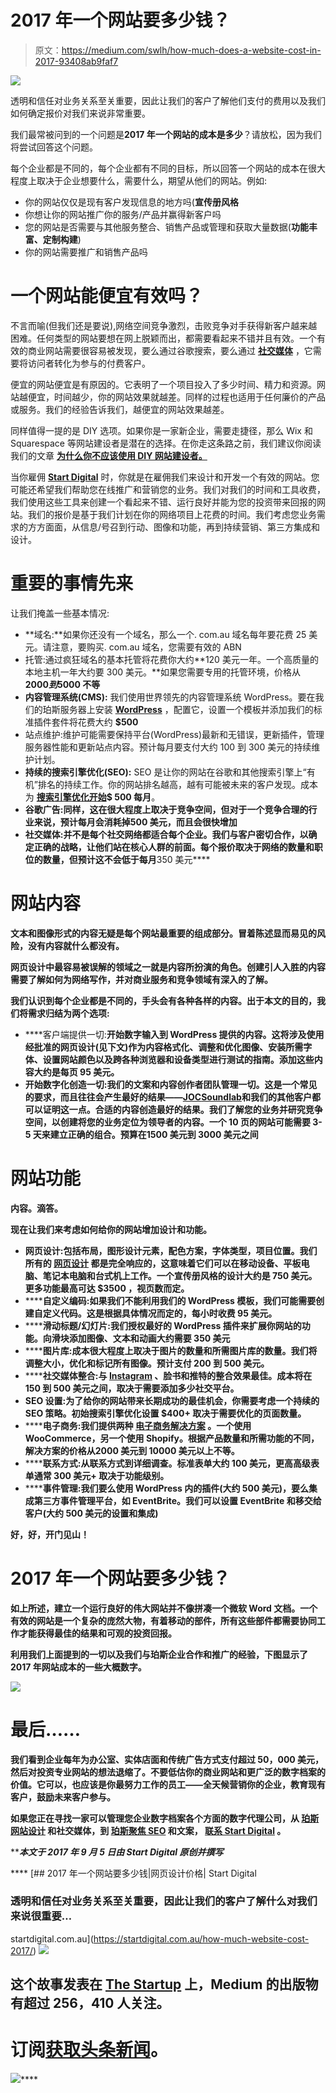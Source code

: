 # 2017 年一个网站要多少钱？

> 原文：<https://medium.com/swlh/how-much-does-a-website-cost-in-2017-93408ab9faf7>

![](img/be6350bf47761ec18d399571a83f8835.png)

透明和信任对业务关系至关重要，因此让我们的客户了解他们支付的费用以及我们如何确定报价对我们来说非常重要。

我们最常被问到的一个问题是**2017 年一个网站的成本是多少**？请放松，因为我们将尝试回答这个问题。

每个企业都是不同的，每个企业都有不同的目标，所以回答一个网站的成本在很大程度上取决于企业想要什么，需要什么，期望从他们的网站。例如:

*   你的网站仅仅是现有客户发现信息的地方吗(**宣传册风格**
*   你想让你的网站推广你的服务/产品并赢得新客户吗
*   您的网站是否需要与其他服务整合、销售产品或管理和获取大量数据(**功能丰富、定制构建**)
*   你的网站需要推广和销售产品吗

# 一个网站能便宜有效吗？

不言而喻(但我们还是要说),网络空间竞争激烈，击败竞争对手获得新客户越来越困难。任何类型的网站要想在网上脱颖而出，都需要看起来不错并且有效。一个有效的商业网站需要很容易被发现，要么通过谷歌搜索，要么通过 [**社交媒体**](https://startdigital.com.au/our-services/social-media-perth/) ，它需要将访问者转化为参与的付费客户。

便宜的网站便宜是有原因的。它表明了一个项目投入了多少时间、精力和资源。网站越便宜，时间越少，你的网站效果就越差。同样的过程也适用于任何廉价的产品或服务。我们的经验告诉我们，越便宜的网站效果越差。

同样值得一提的是 DIY 选项。如果你是一家新企业，需要走捷径，那么 Wix 和 Squarespace 等网站建设者是潜在的选择。在你走这条路之前，我们建议你阅读我们的文章 [**为什么你不应该使用 DIY 网站建设者。**](https://startdigital.com.au/shouldnt-use-diy-website-builder/)

当你雇佣 [**Start Digital**](https://startdigital.com.au/) 时，你就是在雇佣我们来设计和开发一个有效的网站。您可能还希望我们帮助您在线推广和营销您的业务。我们对我们的时间和工具收费，我们使用这些工具来创建一个看起来不错、运行良好并能为您的投资带来回报的网站。我们的报价是基于我们计划在你的网络项目上花费的时间。我们考虑您业务需求的方方面面，从信息/号召到行动、图像和功能，再到持续营销、第三方集成和设计。

# 重要的事情先来

让我们掩盖一些基本情况:

*   **域名:**如果你还没有一个域名，那么一个. com.au 域名每年要花费 25 美元。请注意，要购买. com.au 域名，您需要有效的 ABN
*   托管:通过疯狂域名的基本托管将花费你大约**120 美元一年。一个高质量的本地主机一年大约要 300 美元。**如果您需要专用的托管环境，价格从 **$2000 到$5000 不等**
*   **内容管理系统(CMS):** 我们使用世界领先的内容管理系统 WordPress。要在我们的珀斯服务器上安装 [**WordPress**](https://startdigital.com.au/our-services/wordpress-websites-perth/) ，配置它，设置一个模板并添加我们的标准插件套件将花费大约 **$500**
*   站点维护:维护可能需要保持平台(WordPress)最新和无错误，更新插件，管理服务器性能和更新站点内容。预计每月要支付大约 100 到 300 美元的持续维护计划。
*   **持续的搜索引擎优化(SEO):** SEO 是让你的网站在谷歌和其他搜索引擎上“有机”排名的持续工作。你的网站排名越高，越有可能被未来的客户发现。成本为 [**搜索引擎优化开始**](https://startdigital.com.au/our-services/seo-perth/)**$ 500 每月**。
*   **谷歌广告:**同样，这在很大程度上取决于竞争空间，但对于一个竞争合理的行业来说，预计每月会消耗掉**500 美元，而且会很快增加**
*   **社交媒体:并不是每个社交网络都适合每个企业。我们与客户密切合作，以确定正确的战略，让他们站在核心人群的前面。每个报价取决于网络的数量和职位的数量，但预计这不会低于每月**350 美元****

# **网站内容**

**文本和图像形式的内容无疑是每个网站最重要的组成部分。冒着陈述显而易见的风险，没有内容就什么都没有。**

**网页设计中最容易被误解的领域之一就是内容所扮演的角色。创建引人入胜的内容需要了解如何为网络写作，并对商业服务和竞争领域有深入的了解。**

**我们认识到每个企业都是不同的，手头会有各种各样的内容。出于本文的目的，我们将需求归结为两个选项:**

*   ****客户端提供一切:**开始数字输入到 WordPress 提供的内容。这将涉及使用经批准的网页设计(见下文)作为内容格式化、调整和优化图像、安装所需字体、设置网站颜色以及跨各种浏览器和设备类型进行测试的指南。添加这些内容大约是每页 95 美元。**
*   ****开始数字化创造一切:**我们的文案和内容创作者团队管理一切。这是一个常见的要求，而且往往会产生最好的结果——[](http://www.floorsofdistinction.com.au/)**[**JOC**](http://joc.com.au/)[**Soundlab**](http://soundlab.net.au/)和我们的其他客户都可以证明这一点。合适的内容创造最好的结果。我们了解您的业务并研究竞争空间，以创建将您的业务定位为领导者的内容。一个 10 页的网站可能需要 3-5 天来建立正确的组合。预算在**1500 美元到 3000 美元之间******

# ****网站功能****

****内容。滴答。****

****现在让我们来考虑如何给你的网站增加设计和功能。****

*   ******网页设计:**包括布局，图形设计元素，配色方案，字体类型，项目位置。我们所有的 [**网页设计**](https://startdigital.com.au/our-services/web-design-perth/) 都是完全响应的，这意味着它们可以在移动设备、平板电脑、笔记本电脑和台式机上工作。一个**宣传册风格的设计大约是 750 美元**。更多功能最高可达 **$3500** ，视页数而定。****
*   ******自定义编码:**如果我们不能利用我们的 WordPress 模板，我们可能需要创建自定义代码。这是根据具体情况而定的，每小时收费 95 美元。****
*   ******滑动标题/幻灯片:**我们授权最好的 WordPress 插件来扩展你网站的功能。向滑块添加图像、文本和动画大约需要 350 美元****
*   ******图片库:**成本很大程度上取决于图片的数量和所需图片库的数量。我们将调整大小，优化和标记所有图像。预计支付 200 到 500 美元。****
*   ******社交媒体整合:**与 [**Instagram**](https://www.instagram.com/start_digital/) 、脸书和推特的整合效果最佳。成本将在 150 到 500 美元之间，取决于需要添加多少社交平台。****
*   ****SEO 设置:为了给你的网站带来长期成功的最佳机会，你需要考虑一个持续的 SEO 策略。初始搜索引擎优化设置 **$400+** 取决于需要优化的页面数量。****
*   ******电子商务:**我们提供两种 [**电子商务解决方案**](https://startdigital.com.au/our-services/ecommerce-web-design/) **。**一个使用 WooCommerce，另一个使用 Shopify。根据产品数量和所需功能的不同，解决方案的价格从**2000 美元到 10000 美元以上**不等。****
*   ******联系方式:**从联系方式到详细调查。**标准表单大约 100 美元，**更高**高级表单通常 300 美元+** 取决于功能级别。****
*   ******事件管理:**我们要么使用 WordPress 内的插件(**大约 500 美元**)，要么集成第三方事件管理平台，如 EventBrite。我们可以设置 EventBrite 和移交给客户(**大约 500 美元的设置和集成**)****

****好，好，开门见山！****

# ****2017 年一个网站要多少钱？****

****如上所述，建立一个运行良好的伟大网站并不像拼凑一个微软 Word 文档。一个有效的网站是一个复杂的庞然大物，有着移动的部件，所有这些部件都需要协同工作才能获得最佳的结果和可观的投资回报。****

****利用我们上面提到的一切以及我们与珀斯企业合作和推广的经验，下图显示了 2017 年网站成本的一些大概数字。****

****![](img/16411fd6da002fc924fbb6741ec26044.png)****

# ****最后……****

****我们看到企业每年为办公室、实体店面和传统广告方式支付超过 50，000 美元，然后对投资专业网站的想法退缩了。不要低估你的商业网站和更广泛的数字档案的价值。它可以，也应该是你最努力工作的员工——全天候营销你的企业，教育现有客户，鼓励未来客户参与。****

****如果您正在寻找一家可以管理您企业数字档案各个方面的数字代理公司，从 [**珀斯网站设计**](https://startdigital.com.au/) 和社交媒体，到 [**珀斯聚焦 SEO**](https://startseo.com.au/) 和文案， [**联系 Start Digital**](https://startdigital.com.au/contact-start/) **。******

*****本文于 2017 年 9 月 5 日*由 Start Digital 原创并撰写****

****[](https://startdigital.com.au/how-much-website-cost-2017/) [## 2017 年一个网站要多少钱|网页设计价格| Start Digital

### 透明和信任对业务关系至关重要，因此让我们的客户了解什么对我们来说很重要…

startdigital.com.au](https://startdigital.com.au/how-much-website-cost-2017/) ![](img/70cd62e4bfba19568e87ab10ede853cf.png)

## 这个故事发表在 [The Startup](https://medium.com/swlh) 上，Medium 的出版物有超过 256，410 人关注。

# 订阅[获取头条新闻](http://growthsupply.com/the-startup-newsletter/)。

![](img/70cd62e4bfba19568e87ab10ede853cf.png)****